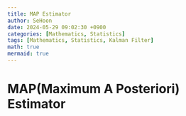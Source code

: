 ```yaml
---
title: MAP Estimator
author: SeHoon
date: 2024-05-29 09:02:30 +0900
categories: [Mathematics, Statistics]
tags: [Mathematics, Statistics, Kalman Filter]
math: true
mermaid: true
---
```


# MAP(Maximum A Posteriori) Estimator

